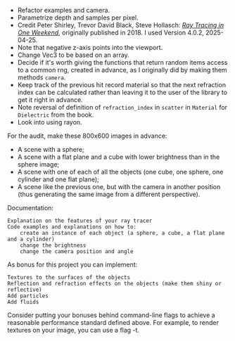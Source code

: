 - Refactor examples and camera.
- Parametrize depth and samples per pixel.
- Credit Peter Shirley, Trevor David Black, Steve Hollasch: [_Ray Tracing in One Weekend_](https://raytracing.github.io/books/RayTracingInOneWeekend.html), originally published in 2018. I used Version 4.0.2, 2025-04-25.
- Note that negative z-axis points into the viewport.
- Change Vec3 to be based on an array.
- Decide if it's worth giving the functions that return random items access to a common rng, created in advance, as I originally did by making them methods `camera`.
- Keep track of the previous hit record material so that the next refraction index can be calculated rather than leaving it to the user of the library to get it right in advance.
- Note reversal of definition of `refraction_index` in `scatter` in `Material` for `Dielectric` from the book.
- Look into using rayon.

For the audit, make these 800x600 images in advance:

- A scene with a sphere;
- A scene with a flat plane and a cube with lower brightness than in the sphere image;
- A scene with one of each of all the objects (one cube, one sphere, one cylinder and one flat plane);
- A scene like the previous one, but with the camera in another position (thus generating the same image from a different perspective).

Documentation:

    Explanation on the features of your ray tracer
    Code examples and explanations on how to:
        create an instance of each object (a sphere, a cube, a flat plane and a cylinder)
        change the brightness
        change the camera position and angle

As bonus for this project you can implement:

    Textures to the surfaces of the objects
    Reflection and refraction effects on the objects (make them shiny or reflective)
    Add particles
    Add fluids

Consider putting your bonuses behind command-line flags to achieve a reasonable performance standard defined above. For example, to render textures on your image, you can use a flag -t.
